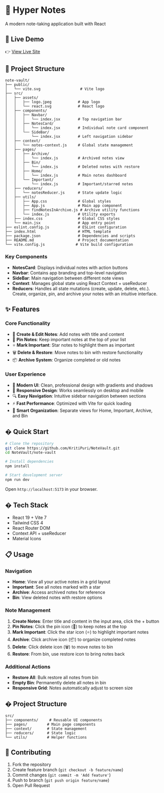 # 📝 Hyper Notes

A modern note-taking application built with React

## 🚀 Live Demo
👉 [View Live Site](https://note-vault-eight.vercel.app)

## 📁 Project Structure

```
note-vault/
├── public/
│   └── vite.svg                  # Vite logo
├── src/
│   ├── assets/
│   │   ├── logo.jpeg            # App logo
│   │   └── react.svg            # React logo
│   ├── components/
│   │   ├── Navbar/
│   │   │   └── index.jsx        # Top navigation bar
│   │   ├── NotesCard/
│   │   │   └── index.jsx        # Individual note card component
│   │   └── SideBar/
│   │       └── index.jsx        # Left navigation sidebar
│   ├── context/
│   │   └── notes-context.js     # Global state management
│   ├── pages/
│   │   ├── Archive/
│   │   │   └── index.js         # Archived notes view
│   │   ├── Bin/
│   │   │   └── index.js         # Deleted notes with restore
│   │   ├── Home/
│   │   │   └── index.js         # Main notes dashboard
│   │   └── Important/
│   │       └── index.js         # Important/starred notes
│   ├── reducers/
│   │   └── notesReducer.js      # State update logic
│   ├── utils/
│   │   ├── App.css              # Global styles
│   │   ├── App.js               # Main app component
│   │   ├── findNotesInArchive.js # Archive utility functions
│   │   └── index.js             # Utility exports
│   ├── index.css                # Global CSS styles
│   └── main.jsx                 # App entry point
├── eslint.config.js             # ESLint configuration
├── index.html                   # HTML template
├── package.json                 # Dependencies and scripts
├── README.md                    # Project documentation
└── vite.config.js              # Vite build configuration
```

### Key Components
- **NotesCard**: Displays individual notes with action buttons
- **Navbar**: Contains app branding and top-level navigation
- **SideBar**: Main navigation between different note views
- **Context**: Manages global state using React Context + useReducer
- **Reducers**: Handles all state mutations (create, update, delete, etc.). Create, organize, pin, and archive your notes with an intuitive interface.


## ✨ Features

### Core Functionality
- 📝 **Create & Edit Notes**: Add notes with title and content
- 📌 **Pin Notes**: Keep important notes at the top of your list
- ⭐ **Mark Important**: Star notes to highlight them as important
- 🗑️ **Delete & Restore**: Move notes to bin with restore functionality
- 📦 **Archive System**: Organize completed or old notes

### User Experience
- 🎨 **Modern UI**: Clean, professional design with gradients and shadows
- 📱 **Responsive Design**: Works seamlessly on desktop and mobile
- 🔍 **Easy Navigation**: Intuitive sidebar navigation between sections
- ⚡ **Fast Performance**: Optimized with Vite for quick loading
- 🎯 **Smart Organization**: Separate views for Home, Important, Archive, and Bin

## � Quick Start

```bash
# Clone the repository
git clone https://github.com/KritiPuri/NoteVault.git
cd NoteVault/note-vault

# Install dependencies
npm install

# Start development server
npm run dev
```

Open `http://localhost:5173` in your browser.

## �️ Tech Stack

- React 19 + Vite 7
- Tailwind CSS 4
- React Router DOM
- Context API + useReducer
- Material Icons

## 📋 Usage

### Navigation
- **Home**: View all your active notes in a grid layout
- **Important**: See all notes marked with a star
- **Archive**: Access archived notes for reference
- **Bin**: View deleted notes with restore options

### Note Management
1. **Create Notes**: Enter title and content in the input area, click the + button
2. **Pin Notes**: Click the pin icon (📌) to keep notes at the top
3. **Mark Important**: Click the star icon (⭐) to highlight important notes
4. **Archive**: Click archive icon (📦) to organize completed notes
5. **Delete**: Click delete icon (🗑️) to move notes to bin
6. **Restore**: From bin, use restore icon to bring notes back

### Additional Actions
- **Restore All**: Bulk restore all notes from bin
- **Empty Bin**: Permanently delete all notes in bin
- **Responsive Grid**: Notes automatically adjust to screen size

## � Project Structure

```
src/
├── components/     # Reusable UI components
├── pages/         # Main page components
├── context/       # State management
├── reducers/      # State logic
└── utils/         # Helper functions
```

## 🤝 Contributing

1. Fork the repository
2. Create feature branch (`git checkout -b feature/name`)
3. Commit changes (`git commit -m 'Add feature'`)
4. Push to branch (`git push origin feature/name`)
5. Open Pull Request




